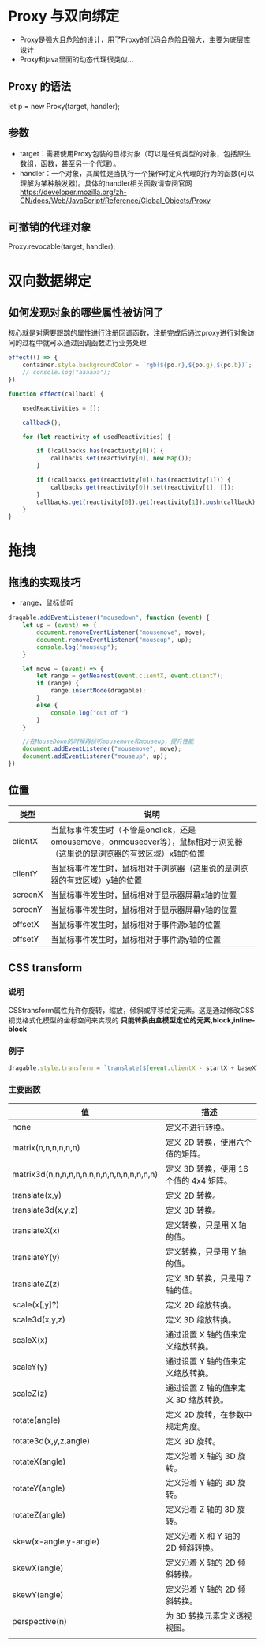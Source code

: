# Proxy 与双向绑定
- Proxy是强大且危险的设计，用了Proxy的代码会危险且强大，主要为底层库设计
- Proxy和java里面的动态代理很类似...

## Proxy 的语法
  let p = new Proxy(target, handler);
## 参数
- target：需要使用Proxy包装的目标对象（可以是任何类型的对象，包括原生数组，函数，甚至另一个代理）。
- handler：一个对象，其属性是当执行一个操作时定义代理的行为的函数(可以理解为某种触发器)。具体的handler相关函数请查阅官网
https://developer.mozilla.org/zh-CN/docs/Web/JavaScript/Reference/Global_Objects/Proxy

## 可撤销的代理对象
Proxy.revocable(target, handler);

# 双向数据绑定
## 如何发现对象的哪些属性被访问了
核心就是对需要跟踪的属性进行注册回调函数，注册完成后通过proxy进行对象访问的过程中就可以通过回调函数进行业务处理
~~~~ js
effect(() => {
    container.style.backgroundColor = `rgb(${po.r},${po.g},${po.b})`;
    // console.log("aaaaaa");
})

function effect(callback) {

    usedReactivities = [];

    callback();

    for (let reactivity of usedReactivities) {

        if (!callbacks.has(reactivity[0])) {
            callbacks.set(reactivity[0], new Map());
        }

        if (!callbacks.get(reactivity[0]).has(reactivity[1])) {
            callbacks.get(reactivity[0]).set(reactivity[1], []);
        }
        callbacks.get(reactivity[0]).get(reactivity[1]).push(callback);
    }
}
~~~~

# 拖拽
## 拖拽的实现技巧
- range，鼠标侦听
~~~~ js
dragable.addEventListener("mousedown", function (event) {
    let up = (event) => {
        document.removeEventListener("mousemove", move);
        document.removeEventListener("mouseup", up);
        console.log("mouseup");
    }

    let move = (event) => {
        let range = getNearest(event.clientX, event.clientY);
        if (range) {
            range.insertNode(dragable);
        }
        else {
            console.log("out of ")
        }
    }

    //在MouseDown的时候再侦听mousemove和mouseup，提升性能
    document.addEventListener("mousemove", move);
    document.addEventListener("mouseup", up);
})
~~~~ 
## 位置
|类型|说明|
|---|---|
|clientX|当鼠标事件发生时（不管是onclick，还是omousemove，onmouseover等），鼠标相对于浏览器（这里说的是浏览器的有效区域）x轴的位置| 
|clientY|当鼠标事件发生时，鼠标相对于浏览器（这里说的是浏览器的有效区域）y轴的位置|
|screenX|当鼠标事件发生时，鼠标相对于显示器屏幕x轴的位置|
|screenY|当鼠标事件发生时，鼠标相对于显示器屏幕y轴的位置|  
|offsetX|当鼠标事件发生时，鼠标相对于事件源x轴的位置|
|offsetY|当鼠标事件发生时，鼠标相对于事件源y轴的位置| 
## CSS transform
### 说明
CSStransform属性允许你旋转，缩放，倾斜或平移给定元素。这是通过修改CSS视觉格式化模型的坐标空间来实现的
<b>只能转换由盒模型定位的元素,block,inline-block</b><br>

### 例子
~~~~js
dragable.style.transform = `translate(${event.clientX - startX + baseX}px,${event.clientY - startY + baseY}px)`
~~~~

### 主要函数
|值|描述|
|---|---|
|none	|定义不进行转换。|
|matrix(n,n,n,n,n,n)	|定义 2D 转换，使用六个值的矩阵。|
|matrix3d(n,n,n,n,n,n,n,n,n,n,n,n,n,n,n,n)	|定义 3D 转换，使用 16 个值的 4x4 矩阵。|
|translate(x,y)	|定义 2D 转换。|
|translate3d(x,y,z)	|定义 3D 转换。|
|translateX(x)	|定义转换，只是用 X 轴的值。|
|translateY(y)	|定义转换，只是用 Y 轴的值。|
|translateZ(z)	|定义 3D 转换，只是用 Z 轴的值。|
|scale(x[,y]?)	|定义 2D 缩放转换。|
|scale3d(x,y,z)	|定义 3D 缩放转换。|
|scaleX(x)	|通过设置 X 轴的值来定义缩放转换。|
|scaleY(y)	|通过设置 Y 轴的值来定义缩放转换。|
|scaleZ(z)	|通过设置 Z 轴的值来定义 3D 缩放转换。|
|rotate(angle)	|定义 2D 旋转，在参数中规定角度。|
|rotate3d(x,y,z,angle)	|定义 3D 旋转。|
|rotateX(angle)	|定义沿着 X 轴的 3D 旋转。|
|rotateY(angle)|	定义沿着 Y 轴的 3D 旋转。|
|rotateZ(angle)	|定义沿着 Z 轴的 3D 旋转。|
|skew(x-angle,y-angle)	|定义沿着 X 和 Y 轴的 2D 倾斜转换。|
|skewX(angle)	|定义沿着 X 轴的 2D 倾斜转换。|
|skewY(angle)	|定义沿着 Y 轴的 2D 倾斜转换。|
|perspective(n)	|为 3D 转换元素定义透视视图。|
|||

